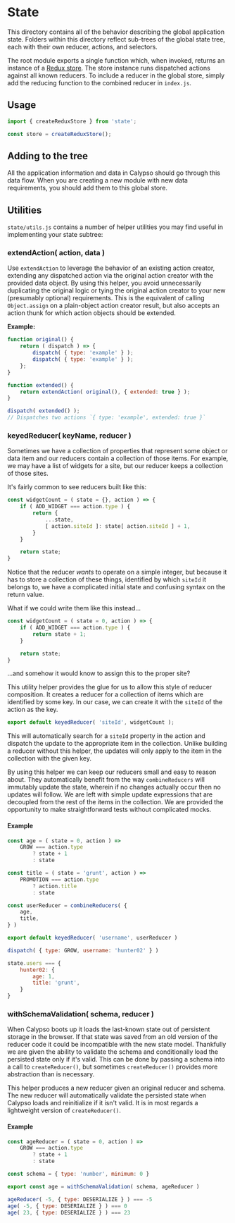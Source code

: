 State
=====

This directory contains all of the behavior describing the global application state. Folders within this directory reflect sub-trees of the global state tree, each with their own reducer, actions, and selectors.

The root module exports a single function which, when invoked, returns an instance of a [Redux store](http://redux.js.org/docs/basics/Store.html). The store instance runs dispatched actions against all known reducers. To include a reducer in the global store, simply add the reducing function to the combined reducer in `index.js`.

## Usage

```js
import { createReduxStore } from 'state';

const store = createReduxStore();
```

## Adding to the tree

All the application information and data in Calypso should go through this data flow. When you are creating a new module with new data requirements, you should add them to this global store.

## Utilities

`state/utils.js` contains a number of helper utilities you may find useful in implementing your state subtree:

### extendAction( action, data )

Use `extendAction` to leverage the behavior of an existing action creator, extending any dispatched action via the original action creator with the provided data object. By using this helper, you avoid unnecessarily duplicating the original logic or tying the original action creator to your new (presumably optional) requirements. This is the equivalent of calling `Object.assign` on a plain-object action creator result, but also accepts an action thunk for which action objects should be extended.

__Example:__

```js
function original() {
	return ( dispatch ) => {
		dispatch( { type: 'example' } );
		dispatch( { type: 'example' } );
	};
}

function extended() {
	return extendAction( original(), { extended: true } );
}

dispatch( extended() );
// Dispatches two actions `{ type: 'example', extended: true }`
```

### keyedReducer( keyName, reducer )

Sometimes we have a collection of properties that represent some object or data item and our reducers contain a collection of those items.
For example, we may have a list of widgets for a site, but our reducer keeps a collection of those sites.

It's fairly common to see reducers built like this:

```js
const widgetCount = ( state = {}, action ) => {
	if ( ADD_WIDGET === action.type ) {
		return {
			...state,
			[ action.siteId ]: state[ action.siteId ] + 1,
		}
	}

	return state;
}
```

Notice that the reducer _wants_ to operate on a simple integer, but because it has to store a collection of these things, identified by which `siteId` it belongs to, we have a complicated initial state and confusing syntax on the return value.

What if we could write them like this instead…

```js
const widgetCount = ( state = 0, action ) => {
	if ( ADD_WIDGET === action.type ) {
		return state + 1;
	}

	return state;
}
```

…and somehow it would know to assign this to the proper site?

This utility helper provides the glue for us to allow this style of reducer composition. It creates a reducer for a collection of items which are identified by some key. In our case, we can create it with the `siteId` of the action as the key.

```js
export default keyedReducer( 'siteId', widgetCount );
```

This will automatically search for a `siteId` property in the action and dispatch the update to the appropriate item in the collection.
Unlike building a reducer without this helper, the updates will only apply to the item in the collection with the given key.

By using this helper we can keep our reducers small and easy to reason about.
They automatically benefit from the way `combineReducers` will immutably update the state, wherein if no changes actually occur then no updates will follow.
We are left with simple update expressions that are decoupled from the rest of the items in the collection.
We are provided the opportunity to make straightforward tests without complicated mocks.

#### Example

```js
const age = ( state = 0, action ) =>
    GROW === action.type
        ? state + 1
        : state

const title = ( state = 'grunt', action ) =>
    PROMOTION === action.type
        ? action.title
        : state

const userReducer = combineReducers( {
    age,
    title,
} )

export default keyedReducer( 'username', userReducer )

dispatch( { type: GROW, username: 'hunter02' } )

state.users === {
    hunter02: {
        age: 1,
        title: 'grunt',
    }
}
```

### withSchemaValidation( schema, reducer )

When Calypso boots up it loads the last-known state out of persistent storage in the browser.
If that state was saved from an old version of the reducer code it could be incompatible with the new state model.
Thankfully we are given the ability to validate the schema and conditionally load the persisted state only if it's valid.
This can be done by passing a schema into a call to `createReducer()`, but sometimes `createReducer()` provides more abstraction than is necessary.

This helper produces a new reducer given an original reducer and schema.
The new reducer will automatically validate the persisted state when Calypso loads and reinitialize if it isn't valid.
It is in most regards a lightweight version of `createReducer()`.

#### Example

```js
const ageReducer = ( state = 0, action ) =>
	GROW === action.type
		? state + 1
		: state

const schema = { type: 'number', minimum: 0 }

export const age = withSchemaValidation( schema, ageReducer )

ageReducer( -5, { type: DESERIALIZE } ) === -5
age( -5, { type: DESERIALIZE } ) === 0
age( 23, { type: DESERIALIZE } ) === 23
```
